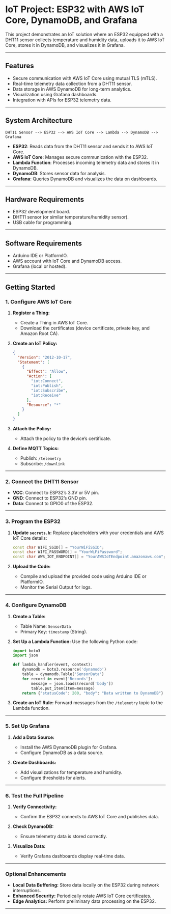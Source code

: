 # IoT Project: ESP32 with AWS IoT Core, DynamoDB, and Grafana

This project demonstrates an IoT solution where an ESP32 equipped with a DHT11 sensor collects temperature and humidity data, uploads it to AWS IoT Core, stores it in DynamoDB, and visualizes it in Grafana.

---

## **Features**

- Secure communication with AWS IoT Core using mutual TLS (mTLS).
- Real-time telemetry data collection from a DHT11 sensor.
- Data storage in AWS DynamoDB for long-term analytics.
- Visualization using Grafana dashboards.
- Integration with APIs for ESP32 telemetry data.

---

## **System Architecture**

```
DHT11 Sensor --> ESP32 --> AWS IoT Core --> Lambda --> DynamoDB --> Grafana
```

- **ESP32**: Reads data from the DHT11 sensor and sends it to AWS IoT Core.
- **AWS IoT Core**: Manages secure communication with the ESP32.
- **Lambda Function**: Processes incoming telemetry data and stores it in DynamoDB.
- **DynamoDB**: Stores sensor data for analysis.
- **Grafana**: Queries DynamoDB and visualizes the data on dashboards.

---

## **Hardware Requirements**

- ESP32 development board.
- DHT11 sensor (or similar temperature/humidity sensor).
- USB cable for programming.

---

## **Software Requirements**

- Arduino IDE or PlatformIO.
- AWS account with IoT Core and DynamoDB access.
- Grafana (local or hosted).

---

## **Getting Started**

### **1. Configure AWS IoT Core**

1. **Register a Thing:**
   - Create a Thing in AWS IoT Core.
   - Download the certificates (device certificate, private key, and Amazon Root CA).

2. **Create an IoT Policy:**
   ```json
   {
     "Version": "2012-10-17",
     "Statement": [
       {
         "Effect": "Allow",
         "Action": [
           "iot:Connect",
           "iot:Publish",
           "iot:Subscribe",
           "iot:Receive"
         ],
         "Resource": "*"
       }
     ]
   }
   ```

3. **Attach the Policy:**
   - Attach the policy to the device’s certificate.

4. **Define MQTT Topics:**
   - Publish: `/telemetry`
   - Subscribe: `/downlink`

---

### **2. Connect the DHT11 Sensor**

- **VCC**: Connect to ESP32’s 3.3V or 5V pin.
- **GND**: Connect to ESP32’s GND pin.
- **Data**: Connect to GPIO0 of the ESP32.

---

### **3. Program the ESP32**

1. **Update `secrets.h`:**
   Replace placeholders with your credentials and AWS IoT Core details:
   ```cpp
   const char WIFI_SSID[] = "YourWiFiSSID";
   const char WIFI_PASSWORD[] = "YourWiFiPassword";
   const char AWS_IOT_ENDPOINT[] = "YourAWSIoTEndpoint.amazonaws.com";
   ```

2. **Upload the Code:**
   - Compile and upload the provided code using Arduino IDE or PlatformIO.
   - Monitor the Serial Output for logs.

---

### **4. Configure DynamoDB**

1. **Create a Table:**
   - Table Name: `SensorData`
   - Primary Key: `timestamp` (String).

2. **Set Up a Lambda Function:**
   Use the following Python code:
   ```python
   import boto3
   import json

   def lambda_handler(event, context):
       dynamodb = boto3.resource('dynamodb')
       table = dynamodb.Table('SensorData')
       for record in event['Records']:
           message = json.loads(record['body'])
           table.put_item(Item=message)
       return {"statusCode": 200, "body": "Data written to DynamoDB"}
   ```

3. **Create an IoT Rule:**
   Forward messages from the `/telemetry` topic to the Lambda function.

---

### **5. Set Up Grafana**

1. **Add a Data Source:**
   - Install the AWS DynamoDB plugin for Grafana.
   - Configure DynamoDB as a data source.

2. **Create Dashboards:**
   - Add visualizations for temperature and humidity.
   - Configure thresholds for alerts.

---

### **6. Test the Full Pipeline**

1. **Verify Connectivity:**
   - Confirm the ESP32 connects to AWS IoT Core and publishes data.

2. **Check DynamoDB:**
   - Ensure telemetry data is stored correctly.

3. **Visualize Data:**
   - Verify Grafana dashboards display real-time data.

---

### **Optional Enhancements**

- **Local Data Buffering:** Store data locally on the ESP32 during network interruptions.
- **Enhanced Security:** Periodically rotate AWS IoT Core certificates.
- **Edge Analytics:** Perform preliminary data processing on the ESP32.

---
